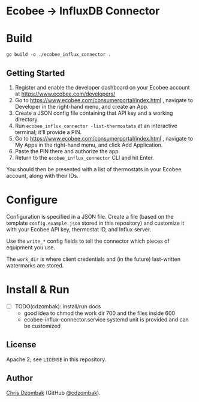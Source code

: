 # Ecobee -> InfluxDB Connector

# Build

```shell
go build -o ./ecobee_influx_connector .
```

## Getting Started

1. Register and enable the developer dashboard on your Ecobee account at https://www.ecobee.com/developers/
2. Go to https://www.ecobee.com/consumerportal/index.html , navigate to Developer in the right-hand menu, and create an App.
3. Create a JSON config file containing that API key and a working directory.
4. Run `ecobee_influx_connector -list-thermostats` at an interactive terminal; it'll provide a PIN.
5. Go to https://www.ecobee.com/consumerportal/index.html , navigate to My Apps in the right-hand menu, and click Add Application.
6. Paste the PIN there and authorize the app.
7. Return to the `ecobee_influx_connector` CLI and hit Enter.

You should then be presented with a list of thermostats in your Ecobee account, along with their IDs.

# Configure

Configuration is specified in a JSON file. Create a file (based on the template `config.example.json` stored in this repository) and customize it with your Ecobee API key, thermostat ID, and Influx server.

Use the `write_*` config fields to tell the connector which pieces of equipment you use.

The `work_dir` is where client credentials and (in the future) last-written watermarks are stored.

# Install & Run

- [ ] TODO(cdzombak): install/run docs
    - good idea to chmod the work dir 700 and the files inside 600
    - ecobee-influx-connector.service systemd unit is provided and can be customized

## License

Apache 2; see `LICENSE` in this repository.

## Author

[Chris Dzombak](https://www.dzombak.com) (GitHub [@cdzombak](https://github.com/cdzombak)).
